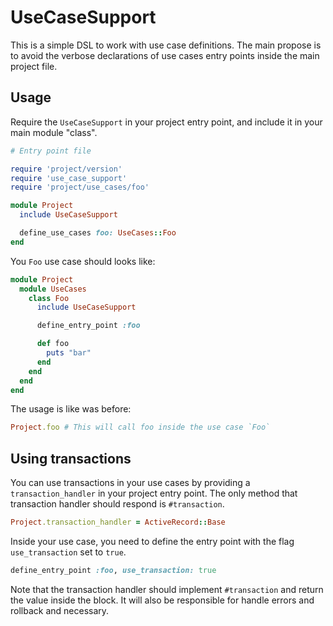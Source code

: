 # UseCaseSupport

This is a simple DSL to work with use case definitions.
The main propose is to avoid the verbose declarations of
use cases entry points inside the main project file.

## Usage

Require the `UseCaseSupport` in your project entry point,
and include it in your main module "class".

```ruby
# Entry point file

require 'project/version'
require 'use_case_support'
require 'project/use_cases/foo'

module Project
  include UseCaseSupport

  define_use_cases foo: UseCases::Foo
end
```

You `Foo` use case should looks like:

```ruby
module Project
  module UseCases
    class Foo
      include UseCaseSupport

      define_entry_point :foo

      def foo
        puts "bar"
      end
    end
  end
end
```

The usage is like was before:

```ruby
Project.foo # This will call foo inside the use case `Foo`
```

## Using transactions

You can use transactions in your use cases by providing a `transaction_handler`
in your project entry point. The only method that transaction handler should
respond is `#transaction`.

```ruby
Project.transaction_handler = ActiveRecord::Base
```

Inside your use case, you need to define the entry point with the flag
`use_transaction` set to `true`.

```ruby
define_entry_point :foo, use_transaction: true
```

Note that the transaction handler should implement `#transaction` and
return the value inside the block. It will also be responsible for handle errors
and rollback and necessary.
